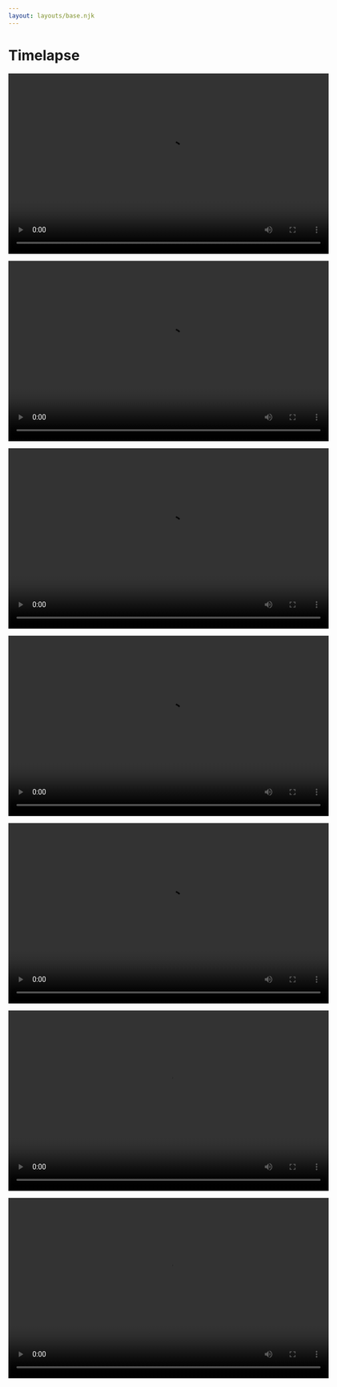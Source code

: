 ```yaml
---
layout: layouts/base.njk
---
```


# Timelapse 

<video style="margin: 1em auto; display: block;" width="640" height="360" controls autoplay loop>
  <source src="https://www.jakobmaier.at/project/timelapse/monday.mp4" type="video/mp4">
</video>

<video style="margin: 1em auto; display: block;" width="640" height="360" controls autoplay loop>
  <source src="https://www.jakobmaier.at/project/timelapse/tuesday.mp4" type="video/mp4">
</video>

<video style="margin: 1em auto; display: block;" width="640" height="360" controls autoplay loop>
  <source src="https://www.jakobmaier.at/project/timelapse/wednesday.mp4" type="video/mp4">
</video>

<video style="margin: 1em auto; display: block;" width="640" height="360" controls autoplay loop>
  <source src="https://www.jakobmaier.at/project/timelapse/thursday.mp4" type="video/mp4">
</video>

<video style="margin: 1em auto; display: block;" width="640" height="360" controls autoplay loop>
  <source src="https://www.jakobmaier.at/project/timelapse/friday.mp4" type="video/mp4">
</video>

<video style="margin: 1em auto; display: block;" width="640" height="360" controls autoplay loop>
  <source src="https://www.jakobmaier.at/project/timelapse/saturday.mp4" type="video/mp4">
</video>

<video style="margin: 1em auto; display: block;" width="640" height="360" controls autoplay loop>
  <source src="https://www.jakobmaier.at/project/timelapse/sunday.mp4" type="video/mp4">
</video>

